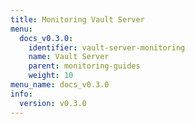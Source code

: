 ```yaml
---
title: Monitoring Vault Server
menu:
  docs_v0.3.0:
    identifier: vault-server-monitoring
    name: Vault Server
    parent: monitoring-guides
    weight: 10
menu_name: docs_v0.3.0
info:
  version: v0.3.0
---
```


